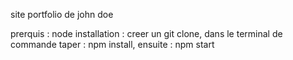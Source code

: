 site portfolio de john doe 

prerquis  : node 
installation : 
creer un git clone, 
dans le terminal de commande taper : npm install,
ensuite : npm start
